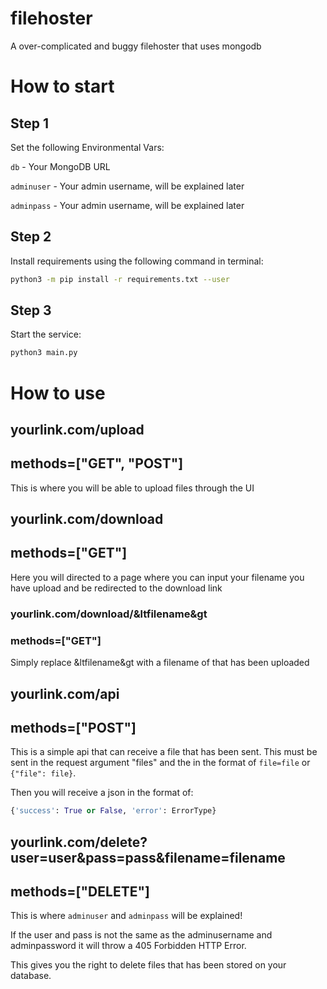 # filehoster
A over-complicated and buggy filehoster that uses mongodb

# How to start
## Step 1
Set the following Environmental Vars:
  
  `db` - Your MongoDB URL
  
  `adminuser` - Your admin username, will be explained later
  
  `adminpass` - Your admin username, will be explained later

## Step 2
Install requirements using the following command in terminal:
``` bash
python3 -m pip install -r requirements.txt --user
```

## Step 3
Start the service:
``` bash
python3 main.py
```

# How to use
## yourlink.com/upload
## methods=["GET", "POST"]
This is where you will be able to upload files through the UI

## yourlink.com/download
## methods=["GET"]
Here you will directed to a page where you can input your filename you have upload and be redirected to the download link
### yourlink.com/download/&ltfilename&gt
### methods=["GET"]
Simply replace &ltfilename&gt with a filename of that has been uploaded

## yourlink.com/api
## methods=["POST"]
This is a simple api that can receive a file that has been sent. This must be sent in the request argument "files" and the in the format of `file=file` or `{"file": file}`.

Then you will receive a json in the format of:
``` python
{'success': True or False, 'error': ErrorType}
```

## yourlink.com/delete?user=user&pass=pass&filename=filename
## methods=["DELETE"]
This is where `adminuser` and `adminpass` will be explained!

If the user and pass is not the same as the adminusername and adminpassword it will throw a 405 Forbidden HTTP Error.

This gives you the right to delete files that has been stored on your database.